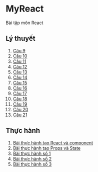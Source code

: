 # MyReact
Bài tập môn React
## Lý thuyết
1. [Câu 9](https://codepen.io/TranDangHai/pen/MWXevjd)
2. [Câu 10](https://codepen.io/TranDangHai/pen/abKZyVN)
3. [Câu 11](https://codepen.io/TranDangHai/pen/gOKmyRb)
4. [Câu 12](https://codepen.io/TranDangHai/pen/xxzaedd)
5. [Câu 13](https://codepen.io/TranDangHai/pen/ZERKeMr)
6. [Câu 14](https://codepen.io/TranDangHai/pen/wvXdJOo)
7. [Câu 15](https://codepen.io/TranDangHai/pen/zYaEpYG)
8. [Câu 16](https://codepen.io/TranDangHai/pen/jOKvRaO)
9. [Câu 17](https://codepen.io/TranDangHai/pen/YzvOMEv)
10. [Câu 18](https://codepen.io/TranDangHai/pen/XWYGbEd)
11. [Câu 19](https://codepen.io/TranDangHai/pen/GRGeJdB)
12. [Câu 20](https://codepen.io/TranDangHai/pen/qBKvdyj)
13. [Câu 21](https://codepen.io/TranDangHai/pen/oNyVXPo)
## Thực hành
1. [Bài thực hành tạo React và component](https://codesandbox.io/s/exciting-hofstadter-5c3f70)
2. [Bài thực hành tạo Props và State]()
3. [Bài thực hành số 1]()
4. [Bài thực hành số 2]()
5. [Bài thực hành số 3]()
